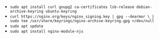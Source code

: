 - `sudo apt install curl gnupg2 ca-certificates lsb-release debian-archive-keyring ubuntu-keyring`
- `curl https://nginx.org/keys/nginx_signing.key | gpg --dearmor \
    | sudo tee /usr/share/keyrings/nginx-archive-keyring.gpg >/dev/null`
- `sudo apt update`
- `sudo apt install nginx-module-njs`
